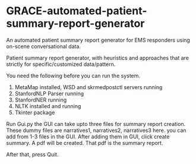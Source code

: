 # GRACE-automated-patient-summary-report-generator
An automated patient summary report generator for EMS responders using on-scene conversational data.

Patient summary report generator, with heuristics and approaches that are strictly for specific/customized data/pattern.

You need the following before you can run the system.

1. MetaMap installed, WSD and skrmedpostctl servers running
2. StanfordNLP Parser running
3. StanfordNER running
4. NLTK installed and running
5. Tkinter package


Run Gui.py
the GUI can take upto three files for summary report creation. These dummy files are narratives1, narratives2, narratives3 here. you can add from 1-3 files in the GUI.
After adding them in GUI, click create summary. A pdf will be created. That pdf is the summary report.

After that, press Quit.

